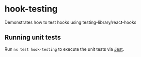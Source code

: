 # hook-testing

Demonstrates how to test hooks using testing-library/react-hooks

## Running unit tests

Run `nx test hook-testing` to execute the unit tests via [Jest](https://jestjs.io).
